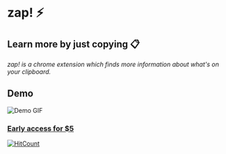 zap! ⚡
======================
## Learn more by just copying 📋

*zap! is a chrome extension which finds more information about what's on your clipboard.*

## Demo

![Demo GIF](https://i.imgur.com/P2aclRF.gif)

### [Early access for $5](https://bmc.xyz/l/zapchrome)

[![HitCount](https://hits.dwyl.com/jajoosam/zap.svg)](https://github.com/jajoosam/zap)
